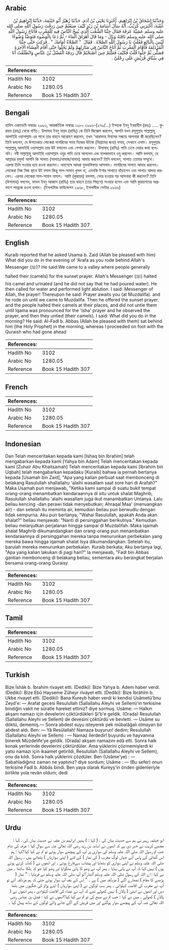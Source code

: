 ## Arabic


<div dir="rtl" lang="ar" style={{fontSize:'larger',backgroundColor:'#f8f9fa',padding:20}}>
وَحَدَّثَنَا إِسْحَاقُ بْنُ إِبْرَاهِيمَ، أَخْبَرَنَا يَحْيَى بْنُ آدَمَ، حَدَّثَنَا زُهَيْرٌ أَبُو خَيْثَمَةَ، حَدَّثَنَا إِبْرَاهِيمُ بْنُ عُقْبَةَ، أَخْبَرَنِي كُرَيْبٌ، أَنَّهُ سَأَلَ أُسَامَةَ بْنَ زَيْدٍ كَيْفَ صَنَعْتُمْ حِينَ رَدِفْتَ رَسُولَ اللَّهِ صلى الله عليه وسلم عَشِيَّةَ عَرَفَةَ فَقَالَ جِئْنَا الشِّعْبَ الَّذِي يُنِيخُ النَّاسُ فِيهِ لِلْمَغْرِبِ فَأَنَاخَ رَسُولُ اللَّهِ صلى الله عليه وسلم نَاقَتَهُ وَبَالَ - وَمَا قَالَ أَهَرَاقَ الْمَاءَ - ثُمَّ دَعَا بِالْوَضُوءِ فَتَوَضَّأَ وُضُوءًا لَيْسَ بِالْبَالِغِ فَقُلْتُ يَا رَسُولَ اللَّهِ الصَّلاَةَ ‏.‏ فَقَالَ ‏ "‏ الصَّلاَةُ أَمَامَكَ ‏"‏ ‏.‏ فَرَكِبَ حَتَّى جِئْنَا الْمُزْدَلِفَةَ فَأَقَامَ الْمَغْرِبَ ثُمَّ أَنَاخَ النَّاسُ فِي مَنَازِلِهِمْ وَلَمْ يَحُلُّوا حَتَّى أَقَامَ الْعِشَاءَ الآخِرَةَ فَصَلَّى ثُمَّ حَلُّوا قُلْتُ فَكَيْفَ فَعَلْتُمْ حِينَ أَصْبَحْتُمْ قَالَ رَدِفَهُ الْفَضْلُ بْنُ عَبَّاسٍ وَانْطَلَقْتُ أَنَا فِي سُبَّاقِ قُرَيْشٍ عَلَى رِجْلَىَّ ‏.‏
</div>
<div style={{backgroundColor:'#f8f9fa',padding:20, marginBottom: 10}}><table> <thead> <tr> <th>References:</th> <th></th> </tr> </thead> <tbody><tr><td>Hadith No</td><td>3102</td></tr><tr><td>Arabic No</td><td>1280.05</td></tr><tr><td>Reference</td><td>Book 15 Hadith 307</td></tr></tbody></table></div>

## Bengali


<div dir="ltr" lang="bn" style={{fontSize:'larger',backgroundColor:'#f8f9fa',padding:20}}>
হাদিস একাডেমি নাম্বারঃ ২৯৯৩, আন্তর্জাতিক নাম্বারঃ ১২৮০ ২৯৯৩-(২৭৯/...) ইসহাক ইবনু ইবরাহীম (রহঃ) ..... কুরায়ব (রহঃ) থেকে বর্ণিত। উসামাহ ইবনু যায়দ (রাযিঃ) কে তিনি জিজ্ঞেস করলেন, আপনি যখন রসূলুল্লাহ সাল্লাল্লাহু আলাইহি ওয়াসাল্লাম এর সাথে তার বাহনে আরোহণ করলেন, তখন 'আরাফাহ দিবসের সন্ধ্যায় আপনারা কী করেছিলেন? তিনি বললেন, যে উপত্যকায় লোকেরা মাগরিবের সময় নিজের উটকে (বিশ্রামের জন্য) বসায়, সেখানে এলাম। রসূলুল্লাহ সাল্লাল্লাহু আলাইহি ওয়াসাল্লাম তার উট বসালেন এবং পেশাব করলেন। উসামাহ্ (রাযিঃ) পানি ঢেলে দেয়ার কথা বলেননি। নবী সাল্লাল্লাহু আলাইহি ওয়াসাল্লাম ওযুর পানি চেয়ে আনলেন এবং হালকাভাবে ওযু করলেন। আমি বললাম, হে আল্লাহর রসূল! আপনি কি সালাত (সালাত/নামাজ/নামায) আদায় করবেন? তিনি বললেন, সালাত তোমার সম্মুখে। এরপর তিনি সওয়ার হয়ে রওনা করলেন। অবশেষে আমরা মুযদালিফায় আসলাম। মাগরিবের সালাত আদায় করলেন। লোকেরা নিজ নিজ স্থানে উট বসাল কিন্তু মাল-সামান খুলল না, এমনকি ইশার সালাতে দাঁড়ালেন এবং সালাত আদায় করলেন। এরপর লোকেরা মাল-সামান নামাল। আমি (কুরায়ব) বললাম, ভোর হওয়ার পর আপনারা কী করলেন? তিনি (উসামাহ) বললেন, ফাযল ইবনু আব্বাস (রাযিঃ) তার বাহনে (তার পিছনে) সওয়ার হলেন এবং আমি কুরায়শদের অগ্রভাগে পদব্রজে রওনা হলাম। (ইসলামিক ফাউন্ডেশন ২৯৬৮, ইসলামীক সেন্টার ২৯৬৬)
</div>
<div style={{backgroundColor:'#f8f9fa',padding:20, marginBottom: 10}}><table> <thead> <tr> <th>References:</th> <th></th> </tr> </thead> <tbody><tr><td>Hadith No</td><td>3102</td></tr><tr><td>Arabic No</td><td>1280.05</td></tr><tr><td>Reference</td><td>Book 15 Hadith 307</td></tr></tbody></table></div>

## English


<div dir="ltr" lang="en" style={{fontSize:'larger',backgroundColor:'#f8f9fa',padding:20}}>
Kuraib reported that he asked Usama b. Zaid (Allah be pleased with him) What did you do in the evening of 'Arafa as you rode behind Allah's Messenger (ﷺ)? He said:We came to a valley where people generally halted their (camels) for the sunset prayer. Allah's Messenger (ﷺ) halted his camel and urinated (and he did not say that he had poured water). He then called for water and performed light ablution. I said: Messenger of Allah, the prayer! Thereupon he said: Prayer awaits you (at Muzdalifa). and he rode on until we came to Muzdalifa. Then he offered the sunset prayer. and the people halted their camels at their places, and did not untie them until Iqama was pronounced for the 'Isha' prayer and he observed the prayer, and then they untied (their camels). I said: What did you do in the morning? He said: Al-Fadl b. Abbas (Allah be pleased with them) sat behind him (the Holy Prophet) in the morning, whereas I proceeded on foot with the Quraish who had gone ahead
</div>
<div style={{backgroundColor:'#f8f9fa',padding:20, marginBottom: 10}}><table> <thead> <tr> <th>References:</th> <th></th> </tr> </thead> <tbody><tr><td>Hadith No</td><td>3102</td></tr><tr><td>Arabic No</td><td>1280.05</td></tr><tr><td>Reference</td><td>Book 15 Hadith 307</td></tr></tbody></table></div>

## French


<div dir="ltr" lang="fr" style={{fontSize:'larger',backgroundColor:'#f8f9fa',padding:20}}>

</div>
<div style={{backgroundColor:'#f8f9fa',padding:20, marginBottom: 10}}><table> <thead> <tr> <th>References:</th> <th></th> </tr> </thead> <tbody><tr><td>Hadith No</td><td>3102</td></tr><tr><td>Arabic No</td><td>1280.05</td></tr><tr><td>Reference</td><td>Book 15 Hadith 307</td></tr></tbody></table></div>

## Indonesian


<div dir="ltr" lang="id" style={{fontSize:'larger',backgroundColor:'#f8f9fa',padding:20}}>
Dan Telah menceritakan kepada kami [Ishaq bin Ibrahim] telah mengabarkan kepada kami [Yahya bin Adam] Telah menceritakan kepada kami [Zuhair Abu Khaitsamah] Telah menceritakan kepada kami [Ibrahim bin Uqbah] telah mengabarkan kepadaku [Kuraib] bahwa ia pernah bertanya kepada [Usamah bin Zaid], "Apa yang kalian perbuat saat membonceng di belakang Rasulullah shallallahu 'alaihi wasallam saat sore hari di Arafah?" Maka Usamah pun menjawab, "Ketika kami sampai di suatu bukit tempat orang-orang menambatkan kendaraannya di situ untuk shalat Maghrib, Rasulullah shallallahu 'alaihi wasallam juga ikut manambatkan Untanya. Lalu beliau kencing -dan perawi tidak menyebutkan; Ahraqal Maa' (menuangkan air) - dan setelah itu meminta air, kemudian beliau pun berwudlu dengan tidak sempurna. Aku pun bertanya, "Wahai Rasulullah, apakah Anda akan shalat?" beliau menjawab: "Nanti di persinggahan berikutnya." Kemudian beliau melanjutkan perjalanan hingga sampai di Muzdalifah. Maka iqamah shalat Maghrib dikumandangkan dan orang-orang pun menambatkan kendaraannya di persinggahan mereka tanpa menurunkan perbekalan yang mereka bawa hingga iqamah shalat Isya dikumandangkan. Setelah itu, barulah mereka menurunkan perbekalan. Kuraib berkata; Aku bertanya lagi, "Apa yang kalian lakukan di pagi hari?" Ia menjawab, "Fadl bin Abbas gantian membonceng di belakang beliau, sementara aku berangkat berjalan bersama orang-orang Quraisy
</div>
<div style={{backgroundColor:'#f8f9fa',padding:20, marginBottom: 10}}><table> <thead> <tr> <th>References:</th> <th></th> </tr> </thead> <tbody><tr><td>Hadith No</td><td>3102</td></tr><tr><td>Arabic No</td><td>1280.05</td></tr><tr><td>Reference</td><td>Book 15 Hadith 307</td></tr></tbody></table></div>

## Tamil


<div dir="ltr" lang="ta" style={{fontSize:'larger',backgroundColor:'#f8f9fa',padding:20}}>

</div>
<div style={{backgroundColor:'#f8f9fa',padding:20, marginBottom: 10}}><table> <thead> <tr> <th>References:</th> <th></th> </tr> </thead> <tbody><tr><td>Hadith No</td><td>3102</td></tr><tr><td>Arabic No</td><td>1280.05</td></tr><tr><td>Reference</td><td>Book 15 Hadith 307</td></tr></tbody></table></div>

## Turkish


<div dir="ltr" lang="tr" style={{fontSize:'larger',backgroundColor:'#f8f9fa',padding:20}}>
Bize İshâk b. İbrahim rivayet etti. (Dediki): Bize Yahya b. Adem haber verdi. (Dediki): Bize Ebû Hayseme Züheyr rivayet etti. (Dediki): Bize İbrâhîm b. Ukbe rivayet etti. (Dediki): Bana Kureyb haber verdi ki kendisi Usâmetü'bnu Zeyd'e: — Arafat gecesi Resulullah (Sallallahu Aleyhi ve Sellem)'in terkisine bindiğin vakit ne süratle hareket ettiniz? diye sormuş. Usâme: — Halkın akşam namazı için develerini çöktürdükleri Şi'b'e geldik. (Orada) Resulullah (Sallallahu Aleyhi ve Sellem) de devesini çöktürdü ve bevletti. — Usâme su döktü, dememiş.— Sonra abdest suyu isteyerek pek mübalâğalı olmayan bir abdest aldı. Ben: — Yâ Resûlallah! Namaza buyurun! dedim; Resulullah (Sallallahu Aleyhi ve Sellem) : — Namaz ilerdedir! buyurdu ve hayvanına binerek Müzdelife'ye geldik. (Orada) akşam namazını edâ etti. Sonra halk konak yerlerinde develerini çöktürdüler. Ama yüklerini çözmemişlerdi ki yatsı namazı için ikaamet getirildi, Resulullah (Sallallahu Aleyhi ve Sellem), onu da kıldı. Sonra halk yüklerini çözdüler. Ben (Usâme'ye) : — Sabahladığınız zaman ne yaptınız? diye sordum; Usâme : — (Bu sefer) onun terkisine Fadl b. Abbâs bindi. Ben yaya olarak Kureyş'in önden gidenleriyle birlikte yola revân oldum; dedi
</div>
<div style={{backgroundColor:'#f8f9fa',padding:20, marginBottom: 10}}><table> <thead> <tr> <th>References:</th> <th></th> </tr> </thead> <tbody><tr><td>Hadith No</td><td>3102</td></tr><tr><td>Arabic No</td><td>1280.05</td></tr><tr><td>Reference</td><td>Book 15 Hadith 307</td></tr></tbody></table></div>

## Urdu


<div dir="rtl" lang="ur" style={{fontSize:'larger',backgroundColor:'#f8f9fa',padding:20}}>
ابو خیثمہ زہیر نے ہم سے حدیث بیان کی ، ( کہا : ) ہمیں ابراہیم بن عقبہ نے حدیث بیان کی ، کہا : مجھے کریب نے خبر دی ہے کہ انھوں نے اسامہ بن زید رضی اللہ تعالیٰ عنہ سے سوال کیا : عرفہ کی شام جب تم رسول اللہ صلی اللہ علیہ وسلم کی سواری پر آپ کے پیچھے سوار ہوئے تو تم نے کیا کیا؟کہا : ہم اس گھاٹی کے پاس آئے جہاں لوگ مغرب ( کی نماز ) کے لئے ( اپنی سواریاں ) بٹھاتے ہیں ۔ رسول اللہ صلی اللہ علیہ وسلم نے اپنی سواری کو بٹھایا اور پیشاب سےفارغ ہوئے ۔ اور انھوں نے ( کنایہ کرتے ہوئے یوں ) نہیں کہا کہ آپ نے پانی بہایا ۔ پھر آپ نے وضو کا پانی منگوایا اور وضو کیا جو کہ ہلکا ساتھا ۔ میں نے کہا : اے اللہ کے رسول صلی اللہ علیہ وسلم !نماز؟تو آپ صلی اللہ علیہ وسلم نے فرمایا : " نماز ( پڑھنے کا مقام ) تمھارے آگے ( مزدلفہ میں ) ہے ۔ " اس کے بعد آپ سوار ہوئے حتیٰ کہ ہم مزدلفہ آئے تو آپ نے مغرب کی اقامت کہلوائی ۔ پھر سب لوگوں نے ( اپنی سواریاں ) اپنے پڑاؤ کی جگہوں میں بٹھا دیں اور انھوں نے ابھی ( پالان ) نہیں کھولے تھے کہ آپ نے عشاء کی اقامت کہلوادی ، پھر انھوں نے ( پالان ) کھولے ۔ میں نے کہا : جب تم نے صبح کی تو تم نے کیا کیا؟انھوں نے کہا : فضل بن عباس رضی اللہ تعالیٰ عنہ آپ کے پیچھے سوار ہوگئے اور میں قریش کے آگے جانے والے لوگوں کے ساتھ پیدل گیا ۔
</div>
<div style={{backgroundColor:'#f8f9fa',padding:20, marginBottom: 10}}><table> <thead> <tr> <th>References:</th> <th></th> </tr> </thead> <tbody><tr><td>Hadith No</td><td>3102</td></tr><tr><td>Arabic No</td><td>1280.05</td></tr><tr><td>Reference</td><td>Book 15 Hadith 307</td></tr></tbody></table></div>